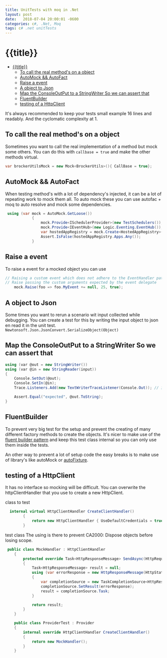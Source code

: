 ```yaml
---
title: UnitTests with moq in .Net
layout: post
date:   2018-07-04 20:00:01 -0600
categories: c#, .Net, Moq
tags: c# .net unitTests
---
```


# {{title}}

- [{{title}}](#title)
    - [To call the real method's on a object](#to-call-the-real-methods-on-a-object)
    - [AutoMock && AutoFact](#automock--autofact)
    - [Raise a event](#raise-a-event)
    - [A object to Json](#a-object-to-json)
    - [Map the ConsoleOutPut to a StringWriter So we can assert that](#map-the-consoleoutput-to-a-stringwriter-so-we-can-assert-that)
    - [FluentBuilder](#fluentbuilder)
    - [testing of a HttpClient](#testing-of-a-httpclient)

It's always recommended to keep your tests small example 16 lines and readably. And the cyclomatic complexity at 1.

## To call the real method's on a object

Sometimes you want to call the real implementation of a method but mock some others.
You can do this with `callbase = true` and make the other methods virtual.

```csharp
var brockerUtilsMock = new Mock<BrockerUtils>(){ CallBase = true};
```

## AutoMock && AutoFact

When testing method's with a lot of dependency's injected, it can be a lot of repeating work to mock them all.
To auto mock these you can use autofac + moq to auto resolve and mock some dependencies.

```csharp
 using (var mock = AutoMock.GetLoose())
            {
                mock.Provide<ISchedulerProvider>(new TestSchedulers());
                mock.Provide<IEventHub>(new Logic.Eventing.EventHub());
                var hostedAppRegistry = mock.Create<HostedAppRegistry>();
                Assert.IsFalse(hostedAppRegistry.Apps.Any());
            }
```

## Raise a event

To raise a event for a mocked object you can use

```csharp
// Raising a custom event which does not adhere to the EventHandler pattern
// Raise passing the custom arguments expected by the event delegate
    mock.Raise(foo => foo.MyEvent += null, 25, true);
```

## A object to Json

Some times you want to rerun a scenario wit input collected while debugging. You can create a test for this by writing the input object to json en read it in the unit test. ```Newtonsoft.Json.JsonConvert.SerializeObject(Object)```

## Map the ConsoleOutPut to a StringWriter So we can assert that

```csharp
using (var @out = new StringWriter())
using (var @in = new StringReader(input))
{
    Console.SetOut(@out);
    Console.SetIn(@in);
    Trace.Listeners.Add(new TextWriterTraceListener(Console.Out)); // if trace's aren't forwarded to the console

    Assert.Equal("expected", @out.ToString);
}
```

## FluentBuilder

To prevent very big test for the setup and prevent the creating of many different factory methods to create the objects.
It's nicer to make use of the [fluent builder pattern](https://martinfowler.com/bliki/FluentInterface.html) and keep this test class internal so you can only use them inside the tests.

An other way to prevent a lot of setup code the easy breaks is to make use of library's like autoMock or [autoFixture](https://github.com/AutoFixture/AutoFixture).

## testing of a HttpClient

It has no interface so mocking will be difficult. You can overwrite the httpClientHandler that you use to create a new HttpClient.

class to test

```csharp
  internal virtual HttpClientHandler CreateClientHandler()
        {
            return new HttpClientHandler { UseDefaultCredentials = true, PreAuthenticate = true };
        }
```

test class
The using is there to prevent CA2000: Dispose objects before losing scope.

```csharp
 public class MockHandler : HttpClientHandler
    {
        protected override Task<HttpResponseMessage> SendAsync(HttpRequestMessage request, CancellationToken cancellationToken)
        {
            Task<HttpResponseMessage> result = null;
            using (var errorResponse = new HttpResponseMessage(HttpStatusCode.InternalServerError))
            {
                var completionSource = new TaskCompletionSource<HttpResponseMessage>();
                completionSource.SetResult(errorResponse);
                result = completionSource.Task;
            }

            return result;
        }
    }

    public class ProviderTest : Provider
    {
        internal override HttpClientHandler CreateClientHandler()
        {
            return new MockHandler();
        }
    }
```

